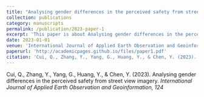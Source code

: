 ```yaml
---
title: "Analysing gender differences in the perceived safety from street view imagery"
collection: publications
category: manuscripts
permalink: /publication/2023-paper-1
excerpt: 'This paper is about Analysing gender differences in the perceived safety from street view imagery.'
date: 2023-01-01
venue: 'International Journal of Applied Earth Observation and Geoinformation, 124'
paperurl: 'http://academicpages.github.io/files/paper1.pdf'
citation: 'Cui, Q., Zhang, Y., Yang, G., Huang, Y., & Chen, Y. (2023). &quot;Analysing gender differences in the perceived safety from street view imagery&quot; <i>International Journal of Applied Earth Observation and Geoinformation, 124</i>'
---
```


Cui, Q., Zhang, Y., Yang, G., Huang, Y., & Chen, Y. (2023). Analysing gender differences in the perceived safety from street view imagery. <i>International Journal of Applied Earth Observation and Geoinformation, 124</i>

